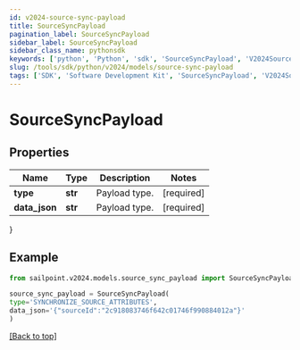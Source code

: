 ```yaml
---
id: v2024-source-sync-payload
title: SourceSyncPayload
pagination_label: SourceSyncPayload
sidebar_label: SourceSyncPayload
sidebar_class_name: pythonsdk
keywords: ['python', 'Python', 'sdk', 'SourceSyncPayload', 'V2024SourceSyncPayload'] 
slug: /tools/sdk/python/v2024/models/source-sync-payload
tags: ['SDK', 'Software Development Kit', 'SourceSyncPayload', 'V2024SourceSyncPayload']
---
```


# SourceSyncPayload


## Properties

Name | Type | Description | Notes
------------ | ------------- | ------------- | -------------
**type** | **str** | Payload type. | [required]
**data_json** | **str** | Payload type. | [required]
}

## Example

```python
from sailpoint.v2024.models.source_sync_payload import SourceSyncPayload

source_sync_payload = SourceSyncPayload(
type='SYNCHRONIZE_SOURCE_ATTRIBUTES',
data_json='{"sourceId":"2c918083746f642c01746f990884012a"}'
)

```
[[Back to top]](#) 

